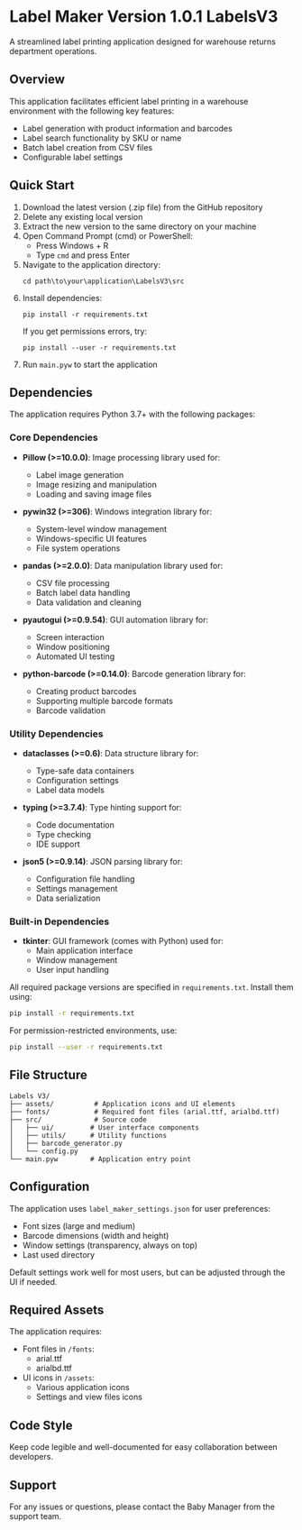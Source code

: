 # Label Maker Version 1.0.1 LabelsV3

A streamlined label printing application designed for warehouse returns department operations.

## Overview

This application facilitates efficient label printing in a warehouse environment with the following key features:
- Label generation with product information and barcodes
- Label search functionality by SKU or name
- Batch label creation from CSV files
- Configurable label settings

## Quick Start

1. Download the latest version (.zip file) from the GitHub repository
2. Delete any existing local version
3. Extract the new version to the same directory on your machine
4. Open Command Prompt (cmd) or PowerShell:
   - Press Windows + R
   - Type `cmd` and press Enter
5. Navigate to the application directory:
   ```
   cd path\to\your\application\LabelsV3\src
   ```
6. Install dependencies:
   ```
   pip install -r requirements.txt
   ```
   If you get permissions errors, try:
   ```
   pip install --user -r requirements.txt
   ```
7. Run `main.pyw` to start the application

## Dependencies

The application requires Python 3.7+ with the following packages:

### Core Dependencies
- **Pillow (>=10.0.0)**: Image processing library used for:
  - Label image generation
  - Image resizing and manipulation
  - Loading and saving image files

- **pywin32 (>=306)**: Windows integration library for:
  - System-level window management
  - Windows-specific UI features
  - File system operations

- **pandas (>=2.0.0)**: Data manipulation library used for:
  - CSV file processing
  - Batch label data handling
  - Data validation and cleaning

- **pyautogui (>=0.9.54)**: GUI automation library for:
  - Screen interaction
  - Window positioning
  - Automated UI testing

- **python-barcode (>=0.14.0)**: Barcode generation library for:
  - Creating product barcodes
  - Supporting multiple barcode formats
  - Barcode validation

### Utility Dependencies
- **dataclasses (>=0.6)**: Data structure library for:
  - Type-safe data containers
  - Configuration settings
  - Label data models

- **typing (>=3.7.4)**: Type hinting support for:
  - Code documentation
  - Type checking
  - IDE support

- **json5 (>=0.9.14)**: JSON parsing library for:
  - Configuration file handling
  - Settings management
  - Data serialization

### Built-in Dependencies
- **tkinter**: GUI framework (comes with Python) used for:
  - Main application interface
  - Window management
  - User input handling

All required package versions are specified in `requirements.txt`. Install them using:
```bash
pip install -r requirements.txt
```

For permission-restricted environments, use:
```bash
pip install --user -r requirements.txt
```

## File Structure

```
Labels V3/
├── assets/          # Application icons and UI elements
├── fonts/           # Required font files (arial.ttf, arialbd.ttf)
├── src/             # Source code
│   ├── ui/         # User interface components
│   ├── utils/      # Utility functions
│   ├── barcode_generator.py
│   └── config.py
└── main.pyw        # Application entry point
```

## Configuration

The application uses `label_maker_settings.json` for user preferences:
- Font sizes (large and medium)
- Barcode dimensions (width and height)
- Window settings (transparency, always on top)
- Last used directory

Default settings work well for most users, but can be adjusted through the UI if needed.

## Required Assets

The application requires:
- Font files in `/fonts`:
  - arial.ttf
  - arialbd.ttf
- UI icons in `/assets`:
  - Various application icons
  - Settings and view files icons

## Code Style

Keep code legible and well-documented for easy collaboration between developers.

## Support

For any issues or questions, please contact the Baby Manager from the support team.
